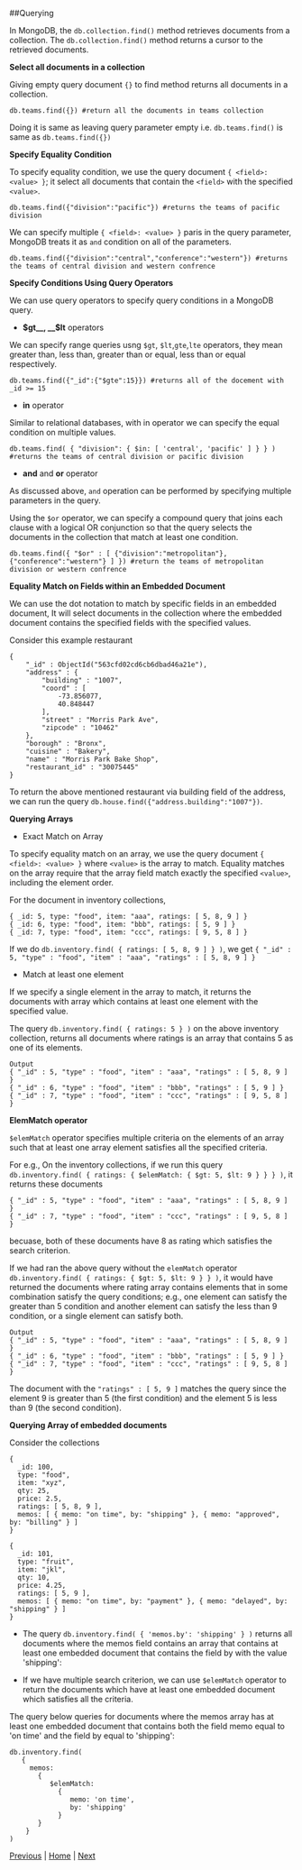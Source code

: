##Querying

In MongoDB, the `db.collection.find()` method retrieves documents from a collection. The `db.collection.find()` method returns a cursor to the retrieved documents.

__Select all documents in a collection__

Giving empty query document `{}` to find method returns all documents in a collection. 

```
db.teams.find({}) #return all the documents in teams collection
```

Doing it is same as leaving query parameter empty i.e. `db.teams.find()` is same as `db.teams.find({})`


__Specify Equality Condition__

To specify equality condition, we use the query document `{ <field>: <value> }`; it select all documents that contain the `<field>` with the specified `<value>`. 

```
db.teams.find({"division":"pacific"}) #returns the teams of pacific division
```

We can specify multiple `{ <field>: <value> }` paris in the query parameter, MongoDB treats it as `and` condition on all of the parameters.

```
db.teams.find({"division":"central","conference":"western"}) #returns the teams of central division and western confrence
```

__Specify Conditions Using Query Operators__

We can use query operators to specify query conditions in a MongoDB query.

* __$gt__, __$lt__ operators 

We can specify range queries usng `$gt`, `$lt`,`gte`,`lte` operators, they mean greater than, less than, greater than or equal, less than or equal respectively.

```
db.teams.find({"_id":{"$gte":15}}) #returns all of the docement with _id >= 15
``` 

* __in__ operator

Similar to relational databases, with in operator we can specify the equal condition on multiple values.

```
db.teams.find( { "division": { $in: [ 'central', 'pacific' ] } } ) #returns the teams of central division or pacific division
```

* __and__ and __or__ operator   

As discussed above, `and` operation can be performed by specifying multiple parameters in the query.

Using the `$or` operator, we can specify a compound query that joins each clause with a logical OR conjunction so that the query selects the documents in the collection that match at least one condition.

```
db.teams.find({ "$or" : [ {"division":"metropolitan"},{"conference":"western"} ] }) #return the teams of metropolitan division or western confrence
```

__Equality Match on Fields within an Embedded Document__

We can use the dot notation to match by specific fields in an embedded document, It will select documents in the collection where the embedded document contains the specified fields with the specified values. 

Consider this example restaurant

```
{
	"_id" : ObjectId("563cfd02cd6cb6dbad46a21e"),
	"address" : {
		"building" : "1007",
		"coord" : [
			-73.856077,
			40.848447
		],
		"street" : "Morris Park Ave",
		"zipcode" : "10462"
	},
	"borough" : "Bronx",
	"cuisine" : "Bakery",
	"name" : "Morris Park Bake Shop",
	"restaurant_id" : "30075445"
}
```
To return the above mentioned restaurant via building field of the address, we can run the query `db.house.find({"address.building":"1007"})`.


__Querying Arrays__

* Exact Match on Array

To specify equality match on an array, we use the query document `{ <field>: <value> }` where `<value>` is the array to match. Equality matches on the array require that the array field match exactly the specified `<value>`, including the element order.

For the document in inventory collections,

```
{ _id: 5, type: "food", item: "aaa", ratings: [ 5, 8, 9 ] }
{ _id: 6, type: "food", item: "bbb", ratings: [ 5, 9 ] }
{ _id: 7, type: "food", item: "ccc", ratings: [ 9, 5, 8 ] }
```
If we do `db.inventory.find( { ratings: [ 5, 8, 9 ] } )`, we get `{ "_id" : 5, "type" : "food", "item" : "aaa", "ratings" : [ 5, 8, 9 ] }`

* Match at least one element

If we specify a single element in the array to match, it returns the documents with array which contains at least one element with the specified value.

The query `db.inventory.find( { ratings: 5 } )` on the above inventory collection, returns all documents where ratings is an array that contains 5 as one of its elements.

```
Output
{ "_id" : 5, "type" : "food", "item" : "aaa", "ratings" : [ 5, 8, 9 ] }
{ "_id" : 6, "type" : "food", "item" : "bbb", "ratings" : [ 5, 9 ] }
{ "_id" : 7, "type" : "food", "item" : "ccc", "ratings" : [ 9, 5, 8 ] }
```


__ElemMatch operator__

`$elemMatch` operator specifies multiple criteria on the elements of an array such that at least one array element satisfies all the specified criteria.

For e.g., On the inventory collections, if we run this query `db.inventory.find( { ratings: { $elemMatch: { $gt: 5, $lt: 9 } } } )`, it returns these documents

```
{ "_id" : 5, "type" : "food", "item" : "aaa", "ratings" : [ 5, 8, 9 ] }
{ "_id" : 7, "type" : "food", "item" : "ccc", "ratings" : [ 9, 5, 8 ] }

```
becuase, both of these documents have 8 as rating which satisfies the search criterion.

If we had ran the above query without the `elemMatch` operator `db.inventory.find( { ratings: { $gt: 5, $lt: 9 } } )`, it would have returned the documents where rating array contains elements that in some combination satisfy the query conditions; e.g., one element can satisfy the greater than 5 condition and another element can satisfy the less than 9 condition, or a single element can satisfy both.

```
Output
{ "_id" : 5, "type" : "food", "item" : "aaa", "ratings" : [ 5, 8, 9 ] }
{ "_id" : 6, "type" : "food", "item" : "bbb", "ratings" : [ 5, 9 ] }
{ "_id" : 7, "type" : "food", "item" : "ccc", "ratings" : [ 9, 5, 8 ] }
```

The document with the `"ratings" : [ 5, 9 ]` matches the query since the element 9 is greater than 5 (the first condition) and the element 5 is less than 9 (the second condition). 

__Querying Array of embedded documents__

Consider the collections

```
{
  _id: 100,
  type: "food",
  item: "xyz",
  qty: 25,
  price: 2.5,
  ratings: [ 5, 8, 9 ],
  memos: [ { memo: "on time", by: "shipping" }, { memo: "approved", by: "billing" } ]
}

{
  _id: 101,
  type: "fruit",
  item: "jkl",
  qty: 10,
  price: 4.25,
  ratings: [ 5, 9 ],
  memos: [ { memo: "on time", by: "payment" }, { memo: "delayed", by: "shipping" } ]
}
```
 
* The query `db.inventory.find( { 'memos.by': 'shipping' } )` returns all documents where the memos field contains an array that contains at least one embedded document that contains the field by with the value 'shipping':

* If we have multiple search criterion, we can use `$elemMatch` operator to return the documents which have at least one embedded document which satisfies all the criteria.

The query below queries for documents where the memos array has at least one embedded document that contains both the field memo equal to 'on time' and the field by equal to 'shipping':
```
db.inventory.find(
   {
     memos:
       {
          $elemMatch:
            {
               memo: 'on time',
               by: 'shipping'
            }
       }
    }
)
```

[Previous](https://github.com/joed7/MongoDb/blob/master/installation.md)  |  [Home](https://github.com/joed7/MongoDb/blob/master/home.md)  |  [Next](https://github.com/joed7/MongoDb/blob/master/insert.md)
